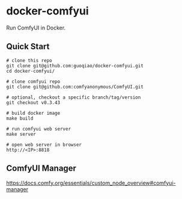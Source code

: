 # docker-comfyui

Run ComfyUI in Docker.

## Quick Start

```
# clone this repo
git clone git@github.com:guoqiao/docker-comfyui.git
cd docker-comfyui/

# clone comfyui repo
git clone git@github.com:comfyanonymous/ComfyUI.git

# optional, checkout a specific branch/tag/version
git checkout v0.3.43

# build docker image
make build

# run comfyui web server
make server

# open web server in browser
http://<IP>:8818
```

## ComfyUI Manager

https://docs.comfy.org/essentials/custom_node_overview#comfyui-manager
